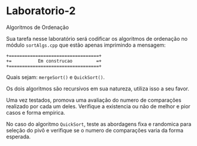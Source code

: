 # Laboratorio-2
Algoritmos de Ordenação

Sua tarefa nesse laboratório será codificar os algoritmos de ordenação no módulo `sortAlgs.cpp` que estão apenas imprimindo a mensagem: 

```
+==================================+ 
+=          Em construcao         =+ 
+==================================+
```

Quais sejam: `mergeSort()` e `QuickSort()`.

Os dois algoritmos são recursivos em sua natureza, utiliza isso a seu favor. 

Uma vez testados, promova uma avaliação do numero de comparações realizado por cada um deles. Verifique a existencia ou não de melhor e pior casos e forma empirica.

No caso do algoritmo `QuickSort`, teste as abordagens fixa e randomica para seleção do pivô e verifique se o numero de comparações varia da forma esperada. 
